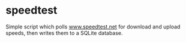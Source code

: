 # speedtest
Simple script which polls www.speedtest.net for download and upload speeds, then writes them to a SQLite database.
